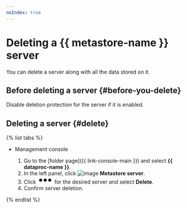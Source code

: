 ```yaml
---
noIndex: true
---
```


# Deleting a {{ metastore-name }} server

You can delete a server along with all the data stored on it.

## Before deleting a server {#before-you-delete}

Disable deletion protection for the server if it is enabled.

## Deleting a server {#delete}

{% list tabs %}

- Management console

   1. Go to the [folder page]({{ link-console-main }}) and select **{{ dataproc-name }}**.
   1. In the left panel, click ![image](../../../_assets/data-proc/metastore.svg) **Metastore server**.
   1. Click ![image](../../../_assets/options.svg) for the desired server and select **Delete**.
   1. Confirm server deletion.

{% endlist %}
